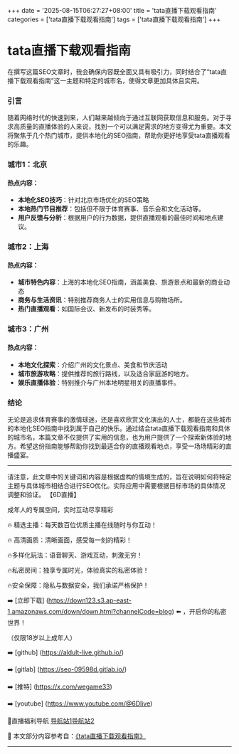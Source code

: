 +++
date = '2025-08-15T06:27:27+08:00'
title = 'tata直播下载观看指南'
categories = ['tata直播下载观看指南']
tags = ['tata直播下载观看指南']
+++

# tata直播下载观看指南

在撰写这篇SEO文章时，我会确保内容既全面又具有吸引力，同时结合了“tata直播下载观看指南”这一主题和特定的城市名，使得文章更加具体且实用。

### 引言

随着网络时代的快速到来，人们越来越倾向于通过互联网获取信息和服务。对于寻求高质量的直播体验的人来说，找到一个可以满足需求的地方变得尤为重要。本文将聚焦于几个热门城市，提供本地化的SEO指南，帮助你更好地享受tata直播观看的乐趣。

### 城市1：北京

#### 热点内容：
- **本地化SEO技巧**：针对北京市场优化的SEO策略
- **本地热门节目推荐**：包括但不限于体育赛事、音乐会和文化活动等。
- **用户反馈与分析**：根据用户的行为数据，提供直播观看的最佳时间和地点建议。

### 城市2：上海

#### 热点内容：
- **城市特色内容**：上海的本地化SEO指南，涵盖美食、旅游景点和最新的商业动态
- **商务与生活资讯**：特别推荐商务人士的实用信息与购物场所。
- **热门直播观看**：如国际会议、新发布的时装秀等。

### 城市3：广州

#### 热点内容：
- **本地文化探索**：介绍广州的文化景点、美食和节庆活动
- **城市旅游攻略**：提供推荐的旅行路线，以及适合家庭游的地方。
- **娱乐直播体验**：特别推介与广州本地明星相关的直播事件。

### 结论

无论是追求体育赛事的激情球迷，还是喜欢欣赏文化演出的人士，都能在这些城市的本地化SEO指南中找到属于自己的快乐。通过结合tata直播下载观看指南和具体的城市名，本篇文章不仅提供了实用的信息，也为用户提供了一个探索新体验的地方。希望这份指南能够帮助你找到最适合你的直播观看地点，享受一场场精彩的直播盛宴。

---

请注意，此文章中的关键词和内容是根据虚构的情境生成的，旨在说明如何将特定主题与具体城市相结合进行SEO优化。实际应用中需要根据目标市场的具体情况调整和验证。
【6D直播】

 成年人的专属空间，实时互动尽享精彩

🔥 精选主播：每天数百位优质主播在线随时与你互动！

🔥 高清画质：清晰画面，感受每一刻的精彩！

🔥多样化玩法：语音聊天、游戏互动，刺激无穷！

🔥私密房间：独享专属时光，体验真实的私密体验！

🔥安全保障：隐私与数据安全，我们承诺严格保护！

➡️ [立即下载] (https://down123.s3.ap-east-1.amazonaws.com/down/down.html?channelCode=blog) ⬅️ ，开启你的私密世界！

 （仅限18岁以上成年人）

➡️ [github] (https://aldult-live.github.io/)

➡️ [gitlab] (https://seo-09598d.gitlab.io/)

➡️ [推特] (https://x.com/wegame33)

➡️ [youtube] (https://www.youtube.com/@6Dlive)

🔞直播福利导航   [导航站1](https://webstack-86085a.gitlab.io/)[导航站2](https://onlygit123-2.github.io/)

📘 本文部分内容参考自：[《tata直播下载观看指南》](https://webstack-hugo-13.pages.dev/)

---
